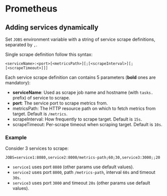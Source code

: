 # Prometheus

## Adding services dynamically

Set `JOBS` environment variable with a string of service scrape definitions, separated by `,`.

Single scrape definition follow this syntax:

```
<serviceName>:<port>[<metricsPath>][;[<scrapeInterval>][;[<scrapeTimeout>]]]
```

Each service scrape definition can contains 5 parameters (**bold** ones are mandatory):

* **serviceName**: Used as scrape job name and hostname (with `tasks.` prefix) of service to scrape.
* **port**: The service port to scrape metrics from.
* metricsPath: The HTTP resource path on which to fetch metrics from target. Default is `/metrics`.
* scrapeInterval: How frequently to scrape target. Default is `15s`.
* scrapeTimeout: Per-scrape timeout when scraping target. Default is `10s`.

### Example

Consider 3 services to scrape:

```
JOBS=service1:8080,service2:8000/metrics-path;60;30,service3:3000;;20
```

* `service1` uses port `8080` (other params use default values).
* `service2` uses port `8000`, path `/metrics-path`, interval `60s` and timeout `30s`.
* `service3` uses port `3000` and timeout `20s` (other params use default values).
